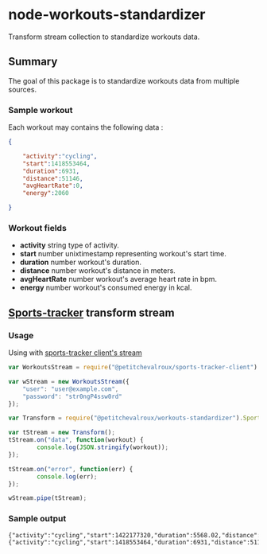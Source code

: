 # node-workouts-standardizer
Transform stream collection to standardize workouts data.

## Summary
The goal of this package is to standardize workouts data from multiple sources.

### Sample workout
Each workout may contains the following data :
```json
{

    "activity":"cycling",
    "start":1418553464,
    "duration":6931,
    "distance":51146,
    "avgHeartRate":0,
    "energy":2060

}
```

### Workout fields
 * **activity** string type of activity.
 * **start** number unixtimestamp representing workout's start time.
 * **duration** number workout's duration.
 * **distance** number workout's distance in meters.
 * **avgHeartRate** number workout's average heart rate in bpm.
 * **energy** number workout's consumed energy in kcal.

## [Sports-tracker](http://sports-tracker.com/) transform stream

### Usage
Using with [sports-tracker client's stream](https://github.com/petitchevalroux/node-sports-tracker)
```javascript
var WorkoutsStream = require("@petitchevalroux/sports-tracker-client").WorkoutsStream;

var wStream = new WorkoutsStream({
    "user": "user@example.com",
    "password": "str0ngP4ssw0rd"
});

var Transform = require("@petitchevalroux/workouts-standardizer").SportsTrackerStream;

var tStream = new Transform();
tStream.on("data", function(workout) {
        console.log(JSON.stringify(workout));
});

tStream.on("error", function(err) {
        console.log(err);
});

wStream.pipe(tStream);
```

### Sample output
```
{"activity":"cycling","start":1422177320,"duration":5568.02,"distance":41649.1,"avgHeartRate":0,"energy":1651}
{"activity":"cycling","start":1418553464,"duration":6931,"distance":51146,"avgHeartRate":0,"energy":2060}
```
